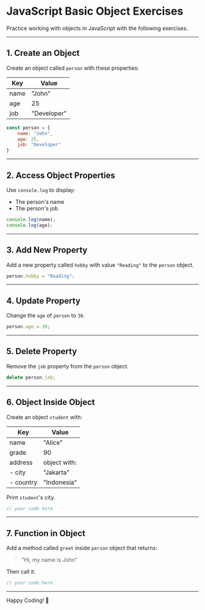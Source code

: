 
# JavaScript Basic Object Exercises

Practice working with objects in JavaScript with the following exercises.

---

## 1. Create an Object

Create an object called `person` with these properties:

| Key   | Value       |
|-------|-------------|
| name  | "John"      |
| age   | 25          |
| job   | "Developer" |

```javascript
const person = {
    name: "John",
    age: 25,
    job: "Developer"
}
```

---

## 2. Access Object Properties

Use `console.log` to display:
- The person's name
- The person's job

```javascript
console.log(name);
console.log(age);
```

---

## 3. Add New Property

Add a new property called `hobby` with value `"Reading"` to the `person` object.

```javascript
person.hobby = "Reading";
```

---

## 4. Update Property

Change the `age` of `person` to `30`.

```javascript
person.age = 30;
```

---

## 5. Delete Property

Remove the `job` property from the `person` object.

```javascript
delete person.job;
```

---

## 6. Object Inside Object

Create an object `student` with:

| Key     | Value              |
|---------|-------------------|
| name    | "Alice"           |
| grade   | 90                |
| address | object with:      |
| - city  | "Jakarta"         |
| - country | "Indonesia"     |

Print `student`'s city.

```javascript
// your code here
```

---

## 7. Function in Object

Add a method called `greet` inside `person` object that returns:

> "Hi, my name is John"

Then call it.

```javascript
// your code here
```

---

Happy Coding! 🚀
